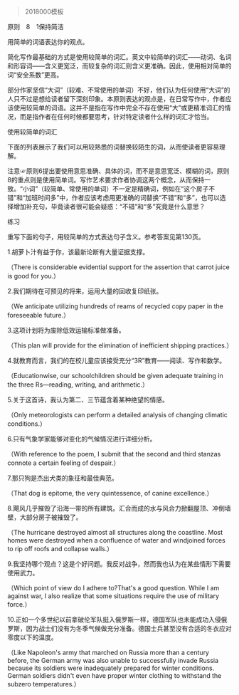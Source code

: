# 
> 2018000模板


原则　8　1保持简洁

用简单的词语表达你的观点。

简化写作最基础的方式是使用较简单的词汇。英文中较简单的词汇——动词、名词和形容词——含义更宽泛，而较复杂的词汇则含义更准确。因此，使用相对简单的词“安全系数”更高。

部分作家坚信“大词”（较难、不常使用的单词）不好，他们认为任何使用“大词”的人只不过是想给读者留下深刻印象。本原则表达的观点是，在日常写作中，作者应该使用较简单的词语。这并不是指在写作中完全不存在使用“大”或更精准词汇的情况，而是指作者在任何时候都要思考，针对特定读者什么样的词汇才恰当。

使用较简单的词汇

下面的列表展示了我们可以用较熟悉的词替换较陌生的词，从而使读者更容易理解。





注意☞原则6提出要使用意思准确、具体的词，而不是意思宽泛、模糊的词，原则8的重点则是使用简单词。写作艺术要求作者协调这两个概念，从而保持一致。“小词”（较简单、常使用的单词）不一定是精确词，例如在“这个房子不错”和“加班时间多”中，作者应该考虑用更准确的词替换“不错”和“多”，也可以选择增加补充句，毕竟读者很可能会疑惑：“不错”和“多”究竟是什么意思？

练习

重写下面的句子，用较简单的方式表达句子含义。参考答案见第130页。

1.胡萝卜汁有益于你，该最新论断有大量证据支撑。

（There is considerable evidential support for the assertion that carrot juice is good for you.）

2.我们期待在可预见的将来，运用大量的回收复印纸张。

（We anticipate utilizing hundreds of reams of recycled copy paper in the foreseeable future.）

3.这项计划将为废除低效运输标准做准备。

（This plan will provide for the elimination of inefficient shipping practices.）

4.就教育而言，我们的在校儿童应该接受充分“3R”教育——阅读、写作和数学。

（Educationwise, our schoolchildren should be given adequate training in the three Rs—reading, writing, and arithmetic.）

5.关于这首诗，我认为第二、三节蕴含着某种绝望的情感。

（Only meteorologists can perform a detailed analysis of changing climatic conditions.）

6.只有气象学家能够对变化的气候情况进行详细分析。

（With reference to the poem, I submit that the second and third stanzas connote a certain feeling of despair.）

7.那只狗是杰出犬类的象征和最佳典范。

（That dog is epitome, the very quintessence, of canine excellence.）

8.飓风几乎摧毁了沿海一带的所有建筑。汇合而成的水与风合力掀翻屋顶、冲倒墙壁，大部分房子被摧毁了。

（The hurricane destroyed almost all structures along the coastline. Most homes were destroyed when a confluence of water and windjoined forces to rip off roofs and collapse walls.）

9.我坚持哪个观点？这是个好问题。我反对战争，然而我也认为在某些情形下需要使用武力。

（Which point of view do I adhere to?That's a good question. While I am against war, I also realize that some situations require the use of military force.）

10.正如一个多世纪以前拿破伦军队挺入俄罗斯一样，德国军队也未能成功入侵俄罗斯，因为战士们没有为冬季气候做充分准备。德国士兵甚至没有合适的冬衣应对零度以下的温度。

（Like Napoleon's army that marched on Russia more than a century before, the German army was also unable to successfully invade Russia because its soldiers were inadequately prepared for winter conditions. German soldiers didn't even have proper winter clothing to withstand the subzero temperatures.）






